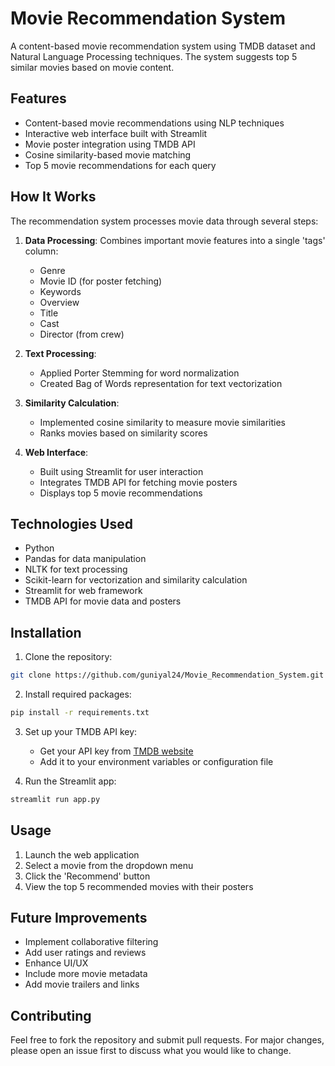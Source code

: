 # Movie Recommendation System

A content-based movie recommendation system using TMDB dataset and Natural Language Processing techniques. The system suggests top 5 similar movies based on movie content.

## Features

- Content-based movie recommendations using NLP techniques
- Interactive web interface built with Streamlit
- Movie poster integration using TMDB API
- Cosine similarity-based movie matching
- Top 5 movie recommendations for each query

## How It Works

The recommendation system processes movie data through several steps:

1. **Data Processing**: Combines important movie features into a single 'tags' column:
   - Genre
   - Movie ID (for poster fetching)
   - Keywords
   - Overview
   - Title
   - Cast
   - Director (from crew)

2. **Text Processing**:
   - Applied Porter Stemming for word normalization
   - Created Bag of Words representation for text vectorization

3. **Similarity Calculation**:
   - Implemented cosine similarity to measure movie similarities
   - Ranks movies based on similarity scores

4. **Web Interface**:
   - Built using Streamlit for user interaction
   - Integrates TMDB API for fetching movie posters
   - Displays top 5 movie recommendations

## Technologies Used

- Python
- Pandas for data manipulation
- NLTK for text processing
- Scikit-learn for vectorization and similarity calculation
- Streamlit for web framework
- TMDB API for movie data and posters

## Installation

1. Clone the repository:
```bash
git clone https://github.com/guniyal24/Movie_Recommendation_System.git
```

2. Install required packages:
```bash
pip install -r requirements.txt
```

3. Set up your TMDB API key:
   - Get your API key from [TMDB website](https://www.themoviedb.org/documentation/api)
   - Add it to your environment variables or configuration file

4. Run the Streamlit app:
```bash
streamlit run app.py
```

## Usage

1. Launch the web application
2. Select a movie from the dropdown menu
3. Click the 'Recommend' button
4. View the top 5 recommended movies with their posters

## Future Improvements

- Implement collaborative filtering
- Add user ratings and reviews
- Enhance UI/UX
- Include more movie metadata
- Add movie trailers and links

## Contributing

Feel free to fork the repository and submit pull requests. For major changes, please open an issue first to discuss what you would like to change.
